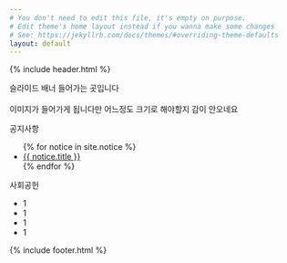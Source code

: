 ```yaml
---
# You don't need to edit this file, it's empty on purpose.
# Edit theme's home layout instead if you wanna make some changes
# See: https://jekyllrb.com/docs/themes/#overriding-theme-defaults
layout: default
---
```

{% include header.html %}
</div>
  <div class="slide_banner">
    슬라이드 배너 들어가는 곳입니다
    <br/>
    <br/>
    이미지가 들어가게 됩니다만 어느정도 크기로 해야할지 감이 안오네요
  </div>
<div class="container">
  <div class="front_box">
      <div class="notice_block">
        <div class="block_title">
          <p>공지사항</p>
        </div>
        <div class="notice_title">
          <ul>
            {% for notice in site.notice %}
            <li>
              <a href="{{ notice.url }}">{{ notice.title }}</a>
            </li>
            {% endfor %}
          </ul>
        </div>
      </div>
      <div class="welfare_block">
        <div class="block_title">
          <p>사회공헌</p>
        </div>
        <div class="welfare_title">
          <ul>
            <li>1</li>
            <li>1</li>
            <li>1</li>
            <li>1</li>
          </ul>
        </div>
      </div>
  </div>
{% include footer.html %}
